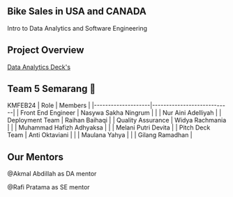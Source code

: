 ## Bike Sales in USA and CANADA
Intro to Data Analytics and Software Engineering 

## Project Overview
[Data Analytics Deck's ](https://docs.google.com/presentation/d/1zFpTe5ydXszqb3BOb2hlWATnP4X5a_LO4zensBQhuuM/edit?usp=sharing)

## Team 5 Semarang 🎺
KMFEB24
| Role               | Members                    |
|--------------------|----------------------------|
| Front End Engineer | Nasywa Sakha Ningrum       |
|                    | Nur Aini Adelliyah         |
| Deployment Team    | Raihan Baihaqi             |
| Quality Assurance  | Widya Rachmania            |
|                    | Muhammad Hafizh Adhyaksa   |
|                    | Melani Putri Devita        |
| Pitch Deck Team    | Anti Oktaviani             |
|                    | Maulana Yahya              |
|                    | Gilang Ramadhan            |

## Our Mentors
@Akmal Abdillah as DA mentor 

@Rafi Pratama as SE mentor
